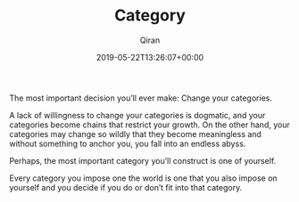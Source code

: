 ﻿---
title: Category
author: Qiran
type: post
date: 2019-05-22T13:26:07+00:00
aliases: ["/category/"]
categories:
  - Category
  - Journal

---
<p class="has-background has-primary-background-color">
  The most important decision you&#8217;ll ever make: Change your categories.
</p>

A lack of willingness to change your categories is dogmatic, and your categories become chains that restrict your growth. On the other hand, your categories may change so wildly that they become meaningless and without something to anchor you, you fall into an endless abyss.

<p style="text-align:left">
  Perhaps, the most important category you&#8217;ll construct is one of yourself.
</p>

Every category you impose one the world is one that you also impose on yourself and you decide if you do or don&#8217;t fit into that category.
